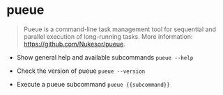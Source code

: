 # pueue
> Pueue is a command-line task management tool for sequential and parallel execution of long-running tasks.
> More information: <https://github.com/Nukesor/pueue>.

- Show general help and available subcommands
`pueue --help`

- Check the version of pueue
`pueue --version`

- Execute a pueue subcommand
`pueue {{subcommand}}`
